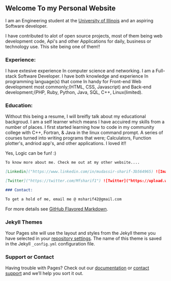 ## Welcome To my Personal Website

I am an Engineering student at the [University of Illinois]("http://www.uic.edu/research") and an aspiring Software developer.

I have contributed to alot of open source projects, most of them being web development code, Api's and other Applications for daily, business or technology use. This site being one of them!! 

### Experience:

I have extesive experience In computer science and networking. I am a Full-stack Software Developer. I have both knowledge and experience In programming language(s) that come In handy for Front-end Web development most commonly;(HTML, CSS, Javascript) and Back-end development;(PHP, Ruby, Python, Java, SQL, C++, Linux(limited). 

### Education:

Without this being a resume, I will breifly talk about my educational backgroud. I am a self learner which means I have accuired my skills from a number of places. I first started learning how to code in my community college with C++, Fortran, & Java in the linux command prompt. A series of courses turned into writing programs that were; Calculators, Function plotter's, andriod app's, and other applications. I loved it!! 

Yes, Logic can be fun! :) 

```markdown
To know more about me. Check me out at my other website....

[Linkedin]("https://www.linkedin.com/in/mudassir-sharif-3b564965) ![Image]("https://static.licdn.com/sc/h/95o6rrc5ws6mlw6wqzy0xgj7y") 

[Twitter]("https://twitter.com/Mfsharif1") ![Twitter]("https://upload.wikimedia.org/wikipedia/de/thumb/9/9f/Twitter_bird_logo_2012.svg/154px-Twitter_bird_logo_2012.svg.png")

### Contact:

To get a hold of me, email me @ msharif42@gmail.com


````

For more details see [GitHub Flavored Markdown](https://guides.github.com/features/mastering-markdown/).

### Jekyll Themes

Your Pages site will use the layout and styles from the Jekyll theme you have selected in your [repository settings](https://github.com/Faroop/Software_Engineer/settings). The name of this theme is saved in the Jekyll `_config.yml` configuration file.

### Support or Contact

Having trouble with Pages? Check out our [documentation](https://help.github.com/categories/github-pages-basics/) or [contact support](https://github.com/contact) and we’ll help you sort it out.
